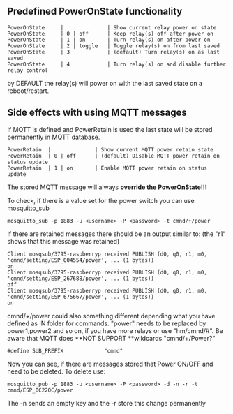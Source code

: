 ## Predefined PowerOnState functionality

`PowerOnState     |              | Show current relay power on state`  
`PowerOnState     | 0 | off      | Keep relay(s) off after power on`  
`PowerOnState     | 1 | on       | Turn relay(s) on after power on`  
`PowerOnState     | 2 | toggle   | Toggle relay(s) on from last saved`  
`PowerOnState     | 3            | (default) Turn relay(s) on as last saved`  
`PowerOnState     | 4            | Turn relay(s) on and disable further relay control`

by DEFAULT the relay(s) will power on with the last saved state on a reboot/restart.

## Side effects with using MQTT messages

If MQTT is defined and PowerRetain is used the last state will be stored permanently in MQTT database.

`PowerRetain  |              | Show current MQTT power retain state`  
`PowerRetain  | 0 | off      | (default) Disable MQTT power retain on status update`  
`PowerRetain  | 1 | on       | Enable MQTT power retain on status update`

The stored MQTT message will always **override the PowerOnState!!!**

To check, if there is a value set for the power switch you can use mosquitto_sub

`mosquitto_sub -p 1883 -u <username> -P <password> -t cmnd/+/power`

If there are retained messages there should be an output similar to: (the "r1" shows that this message was retained)

`Client mosqsub/3795-raspberryp received PUBLISH (d0, q0, r1, m0, 'cmnd/setting/ESP_004554/power', ... (1 bytes))`  
`on`  
`Client mosqsub/3795-raspberryp received PUBLISH (d0, q0, r1, m0, 'cmnd/setting/ESP_267688/power', ... (1 bytes))`  
`off`  
`Client mosqsub/3795-raspberryp received PUBLISH (d0, q0, r1, m0, 'cmnd/setting/ESP_675667/power', ... (1 bytes))`  
`on`


cmnd/+/power could also something different depending what you have defined as IN folder for commands. "power" needs to be replaced by power1,power2 and so on, if you have more relays or use "hm/cmnd/#". Be aware that MQTT does **NOT SUPPORT **wildcards "cmnd/+/Power?"

`#define SUB_PREFIX             "cmnd" `

Now you can see, if there are messages stored that Power ON/OFF and need to be deleted. To delete use:

`mosquitto_pub -p 1883 -u <username> -P <password> -d -n -r -t cmnd/ESP_0C220C/power`

The -n sends an empty key and the -r store this change permanently



